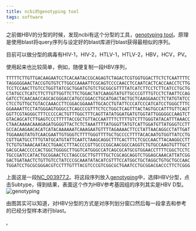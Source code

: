 ```yaml
---
title: ncbi的genotyping tool
tags: software
---
```


之前做HBV的分型的时候，发现ncbi有这个分型的工具，[genotyping tool](https://www.ncbi.nlm.nih.gov/projects/genotyping/help.html)。原理是使用blast将query序列与设定好的blast库进行blast获得最相似的序列。

目前可以做分型的病毒有HIV-1，HIV-2，HTLV-1，HTLV-2，HBV，HCV，PV。

使用起来也比较简单，例如，随便复制一段HBV序列，
```
TTTTTCTTGTTGACAAGAATCCTCACAATACCGCAGAGTCTAGACTCGTGGTGGACTTCTCTCAATTTTC
TAGGGGGAACTACCGTGTGTCTTGGCCAAAATTCGCAGTCCCCAACCTCCAATCACTCACCAACCTCTTG
TCCTCCAACTTGTCCTGGTTATCGCTGGATGTGTCTGCGGCGTTTTATCATCTTCCTCTTCATCCTGCTG
CTATGCCTCATCTTCTTGTTGGTTCTTCTGGACTATCAAGGTATGTTGCCCGTTTGTCCTCTAATTCCAG
GATCCTCAACAACCAGCACGGGACCATGCCGGACCTGCATGACTACTGCTCAAGGAACCTCTATGTATCC
CTCCTGTTGCTGTACCAAACCTTCGGACGGAAATTGCACCTGTATTCCCATCCCATCATCCTGGGCTTTC
GGAAAATTCCTATGGGAGTGGGCCTCAGCCCGTTTCTCCTGGCTCAGTTTACTAGTGCCATTTGTTCAGT
GGTTCGTAGGGCTTTCCCCCACTGTTTGGCTTTCAGTTATATGGATGATGTGGTATTGGGGGCCAAGTCT
GTACAGCATCTTGAGTCCCTTTTTACCGCTGTTACCAATTTTCTTTTGTCTTTGGGTATACATTTAAACC
CTAACAAAACAAAGAGATGGGGTTACTCTCTAAATTTTATGGGTTATGTCATTGGATGTTATGGGTCCTT
GCCACAAGAACACATCATACAAAAAATCAAAGAATGTTTTAGAAAACTTCCTATTAACAGGCCTATTGAT
TGGAAAGTATGTCAACGAATTGTGGGTCTTTTGGGTTTTGCTGCCCCTTTTACACAATGTGGTTATCCTG
CGTTGATGCCTTTGTATGCATGTATTCAATCTAAGCAGGCTTTCACTTTCTCGCCAACTTACAAGGCCTT
TCTGTGTAAACAATACCTGAACCTTTACCCCGTTGCCCGGCAACGGCCAGGTCTGTGCCAAGTGTTTGCT
GACGCAACCCCCACTGGCTGGGGCTTGGTCATGGGCCATCAGCGCATGCGTGGAACCTTTTCGGCTCCTC
TGCCGATCCATACTGCGGAACTCCTAGCCGCTTGTTTTGCTCGCAGCAGGTCTGGAGCAAACATTATCGG
GACTGATAACTCTGTTGTCCTATCCCGCAAATATACATCGTTTCCATGGCTGCTAGGCTGTGCTGCCAAC
TGGATCCTGCGCGGGACGTCCTTTGTTTACGTCCCGTCGGCGCTGAATCCTGCGGACGACCCTTCTCGGG
```
上面这是一段[NC_003977.2](https://www.ncbi.nlm.nih.gov/nuccore/NC_003977.2?report=fasta)。将这段序列放入[genotyping](https://www.ncbi.nlm.nih.gov/projects/genotyping/formpage.cgi)中，选择HBV分型，点击Subtype，得到结果，表面这个作为HBV参考基因组的序列其实是HBV D型。
![genotyping](https://raw.githubusercontent.com/pzweuj/pzweuj.github.io/refs/heads/master/downloads/images/genotyping.jpg)

由图其实可以知道，对HBV分型的方式是对序列划分窗口然后每一段拿去和参考的已经分型样本进行blast。


[.](https://www.zhihu.com/question/274328777)


[-_-]:jing

